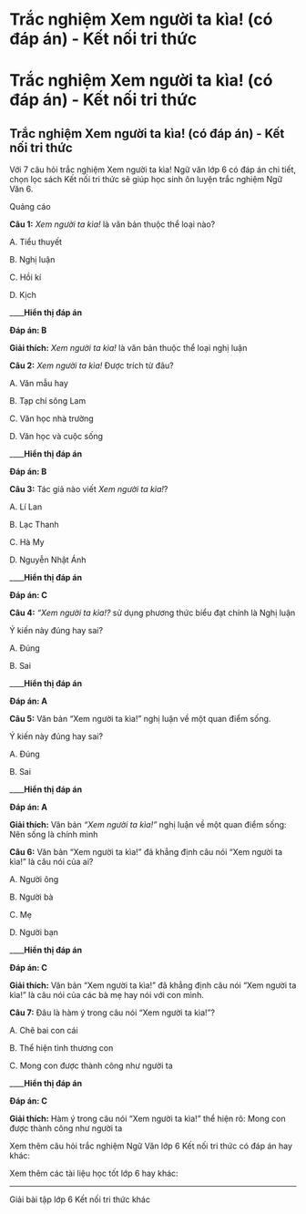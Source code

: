 # Trắc nghiệm Xem người ta kìa! (có đáp án) - Kết nối tri thức

# Trắc nghiệm Xem người ta kìa! (có đáp án) - Kết nối tri thức

## Trắc nghiệm Xem người ta kìa! (có đáp án) - Kết nối tri thức

Với 7 câu hỏi trắc nghiệm Xem người ta kìa! Ngữ văn lớp 6 có đáp án chi tiết, chọn lọc sách Kết nối tri thức sẽ giúp học sinh ôn luyện trắc nghiệm Ngữ Văn 6.

Quảng cáo

**Câu 1:** _Xem người ta kìa!_ là văn bản thuộc thể loại nào?

A. Tiểu thuyết

B. Nghị luận

C. Hồi kí

D. Kịch

____**Hiển thị đáp án**

**Đáp án: B**

**Giải thích:** _Xem người ta kìa!_ là văn bản thuộc thể loại nghị luận

**Câu 2:** _Xem người ta kìa!_ Được trích từ đâu?

A. Văn mẫu hay

B. Tạp chí sông Lam

C. Văn học nhà trường

D. Văn học và cuộc sống

____**Hiển thị đáp án**

**Đáp án: B**

**Câu 3:** Tác giả nào viết _Xem người ta kìa!_?

A. Lí Lan

B. Lạc Thanh

C. Hà My

D. Nguyễn Nhật Ánh

____**Hiển thị đáp án**

**Đáp án: C**

**Câu 4:** _“Xem người ta kìa!?_ sử dụng phương thức biểu đạt chính là Nghị luận

Ý kiến này đúng hay sai?

A. Đúng

B. Sai

____**Hiển thị đáp án**

**Đáp án: A**

**Câu 5:** Văn bản “Xem người ta kìa!” nghị luận về một quan điểm sống.

Ý kiến này đúng hay sai?

A. Đúng

B. Sai

____**Hiển thị đáp án**

**Đáp án: A**

**Giải thích:** Văn bản _“Xem người ta kìa!”_ nghị luận về một quan điểm sống: Nên sống là chính mình

**Câu 6:** Văn bản “Xem người ta kìa!” đã khẳng định câu nói “Xem người ta kìa!” là câu nói của ai?

A. Người ông

B. Người bà

C. Mẹ

D. Người bạn

____**Hiển thị đáp án**

**Đáp án: C**

**Giải thích:** Văn bản “Xem người ta kìa!” đã khẳng định câu nói “Xem người ta kìa!” là câu nói của các bà mẹ hay nói với con mình.

**Câu 7:** Đâu là hàm ý trong câu nói “Xem người ta kìa!”?

A. Chê bai con cái

B. Thể hiện tình thương con

C. Mong con được thành công như người ta

____**Hiển thị đáp án**

**Đáp án: C**

**Giải thích:** Hàm ý trong câu nói “Xem người ta kìa!” thể hiện rõ: Mong con được thành công như người ta

Xem thêm câu hỏi trắc nghiệm Ngữ Văn lớp 6 Kết nối tri thức có đáp án hay khác:

Xem thêm các tài liệu học tốt lớp 6 hay khác:

* * *

Giải bài tập lớp 6 Kết nối tri thức khác
